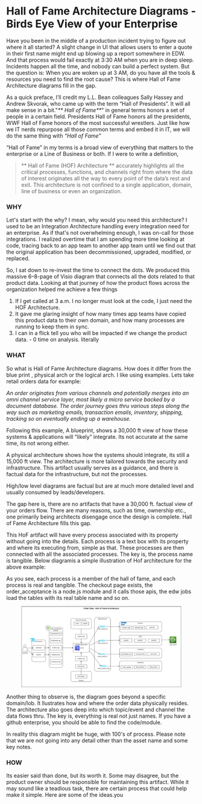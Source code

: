 # Hall of Fame Architecture Diagrams - Birds Eye View of your Enterprise

Have you been in the middle of a production incident trying to figure out where it all started? A slight change in UI that allows users to enter a quote in their first name might end up blowing up a report somewhere in EDW. And that process would fail exactly at 3:30 AM when you are in deep sleep. Incidents happen all the time, and nobody can build a perfect system. But the question is: When you are woken up at 3 AM, do you have all the tools & resources you need to find the root cause? This is where Hall of Fame Architecture diagrams fill in the gap.

As a quick preface, I’ll credit my L.L. Bean colleagues Sally Hassey and Andrew Skvorak, who came up with the term “Hall of Presidents”. It will all make sense in a bit."_\*\* Hall of Fame\*\*_" in general terms honors a set of people in a certain field. Presidents Hall of Fame honors all the presidents, WWF Hall of Fame honors of the most successful wrestlers. Just like how we IT nerds repurpose all those common terms and embed it in IT, we will do the same thing with _“Hall of Fame”_

“Hall of Fame” in my terms is a broad view of everything that matters to the enterprise or a Line of Business or both. If I were to write a definition,

> \*\* Hall of Fame (HOF) Architecture \*\* accurately highlights all the critical processes, functions, and channels right from where the data of interest originates all the way to every point of the data’s rest and exit. This architecture is not confined to a single application, domain, line of business or even an organization.

### WHY

Let's start with the why? I mean, why would you need this architecture? I used to be an Integration Architecture handling every integration need for an enterprise. As if that's not overwhelming enough, I was on-call for those integrations. I realized overtime that I am spending more time looking at code, tracing back to an app team to another app team until we find out that the original application has been decommissioned, upgraded, modified, or replaced.

So, I sat down to re-invest the time to connect the dots. We produced this massive 6–8-page of Visio diagram that connects all the dots related to that product data. Looking at that journey of how the product flows across the organization helped me achieve a few things

1. If I get called at 3 a.m. I no longer must look at the code, I just need the HOF Architecture.
2. It gave me glaring insight of how many times app teams have copied this product data to their own domain, and how many processes are running to keep them in sync.
3. I can in a flick tell you who will be impacted if we change the product data. - 0 time on analysis. literally

### WHAT

So what is Hall of Fame Architecture diagrams. How does it differ from the blue print , physical arch or the logical arch. I like using examples. Lets take retail orders data for example:

_An order originates from various channels and potentially merges into an omni channel service layer, most likely a micro service backed by a document database. The order journey goes thru various steps along the way such as marketing emails, transaction emails, inventory, shipping, tracking so on eventually ending up a warehouse._

Following this example, A blueprint, shows a 30,000 ft view of how these systems & applications will “likely” integrate. Its not accurate at the same time, its not wrong either.

A physical architecture shows how the systems should integrate, its still a 15,000 ft view. The architecture is more tailored towards the security and infrastructure. This artifact usually serves as a guidance, and there is factual data for the infrastructure, but not the processes.

High/low level diagrams are factual but are at much more detailed level and usually consumed by leads/developers.

The gap here is, there are no artifacts that have a 30,000 ft. factual view of your orders flow. There are many reasons, such as time, ownership etc., one primarily being architects disengage once the design is complete. Hall of Fame Architecture fills this gap.

This HoF artifact will have every process associated with its property without going into the details. Each process is a text box with its property and where its executing from, simple as that. These processes are then connected with all the associated processes. The key is, the process name is tangible. Below diagramis a simple illustration of Hof architecture for the above example:&#x20;

As you see, each process is a member of the hall of fame, and each process is real and tangible. The checkout page exists, the order\_acceptance is a node.js module and it calls those apis, the edw jobs load the tables with its real table name and so on.

<figure><img src=".gitbook/assets/orders.png" alt=""><figcaption></figcaption></figure>

Another thing to observe is, the diagram goes beyond a specific domain/lob. It llustrates how and where the order data physically resides. The architecture also goes deep into which topic/event and channel the data flows thru. The key is, everything is real not just names. If you have a github enterprise, you should be able to find the code/module.

In reality this diagram might be huge, with 100's of process. Please note that we are not going into any detail other than the asset name and some key notes.

### HOW

Its easier said than done, but its worth it. Some may disagree, but the product owner should be responsible for maintaining this artifact. While it may sound like a teadious task, there are certain process that could help make it simple. Here are some of the ideas.you
